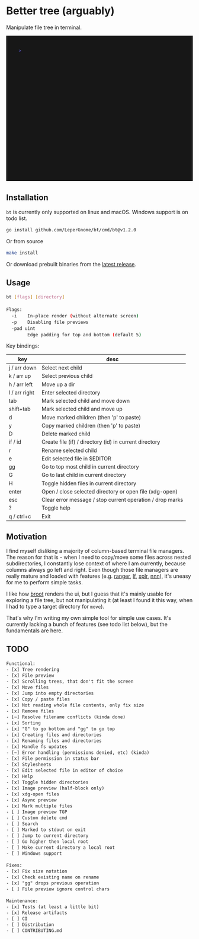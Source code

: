 # Better tree (arguably)

Manipulate file tree in terminal.

<img alt="Preview" src="assets/preview-w-img.gif" width="600" />

## Installation

`bt` is currently only supported on linux and macOS. Windows support is on todo list.

```bash
go install github.com/LeperGnome/bt/cmd/bt@v1.2.0
```

Or from source

```bash
make install
```

Or download prebuilt binaries from the [latest release](https://github.com/LeperGnome/bt/releases).

## Usage

```bash
bt [flags] [directory]

Flags:
  -i    In-place render (without alternate screen)
  -p    Disabling file previews
  -pad uint
        Edge padding for top and bottom (default 5)
```

Key bindings:

| key             | desc                                                      |
|-----------------|-----------------------------------------------------------|
| j / arr down    | Select next child                                         |
| k / arr up      | Select previous child                                     |
| h / arr left    | Move up a dir                                             |
| l / arr right   | Enter selected directory                                  |
| tab             | Mark selected child and move down                         |
| shift+tab       | Mark selected child and move up                           |
| d               | Move marked children (then 'p' to paste)                  |
| y               | Copy marked children (then 'p' to paste)                  |
| D               | Delete marked child                                       |
| if / id         | Create file (if) / directory (id) in current directory    |
| r               | Rename selected child                                     |
| e               | Edit selected file in $EDITOR                             |
| gg              | Go to top most child in current directory                 |
| G               | Go to last child in current directory                     |
| H               | Toggle hidden files in current directory                  |
| enter           | Open / close selected directory or open file (xdg-open)   |
| esc             | Clear error message / stop current operation / drop marks |
| ?               | Toggle help                                               |
| q / ctrl+c      | Exit                                                      |

## Motivation

I find myself disliking a majority of column-based terminal file managers.
The reason for that is - when I need to copy/move some files across nested subdirectories, 
I constantly lose context of where I am currently, because columns always go left and right. 
Even though those file managers are really mature and loaded with features (e.g. [ranger](https://github.com/ranger/ranger), [lf](https://github.com/gokcehan/lf), [xplr](https://github.com/sayanarijit/xplr), [nnn](https://github.com/jarun/nnn)), it's uneasy for me to perform simple tasks.

I like how [broot](https://github.com/Canop/broot) renders the ui, but I guess that it's mainly usable for exploring a file tree, but not manipulating it (at least I found it this way, when I had to type a target directory for `move`).

That's why I'm writing my own simple tool for simple use cases. It's currently lacking a bunch of features (see todo list below), but the fundamentals are here.

## TODO
```
Functional:
- [x] Tree rendering
- [x] File preview
- [x] Scrolling trees, that don't fit the screen
- [x] Move files
- [x] Jump into empty directories
- [x] Copy / paste files
- [x] Not reading whole file contents, only fix size
- [x] Remove files
- [~] Resolve filename conflicts (kinda done)
- [x] Sorting
- [x] "G" to go bottom and "gg" to go top
- [x] Creating files and directories
- [x] Renaming files and directories
- [x] Handle fs updates
- [~] Error handling (permissions denied, etc) (kinda)
- [x] File permission in status bar
- [x] Stylesheets
- [x] Edit selected file in editor of choice
- [x] Help
- [x] Toggle hidden directories
- [x] Image preview (half-block only)
- [x] xdg-open files
- [x] Async preview
- [x] Mark multiple files
- [ ] Image preview TGP
- [ ] Custom delete cmd
- [ ] Search
- [ ] Marked to stdout on exit
- [ ] Jump to current directory
- [ ] Go higher then local root
- [ ] Make current directory a local root
- [ ] Windows support

Fixes:
- [x] Fix size notation
- [x] Check existing name on rename
- [x] "gg" drops previous operation
- [ ] File preview ignore control chars

Maintenance:
- [x] Tests (at least a little bit)
- [x] Release artifacts
- [ ] CI
- [ ] Distribution
- [ ] CONTRIBUTING.md
```
